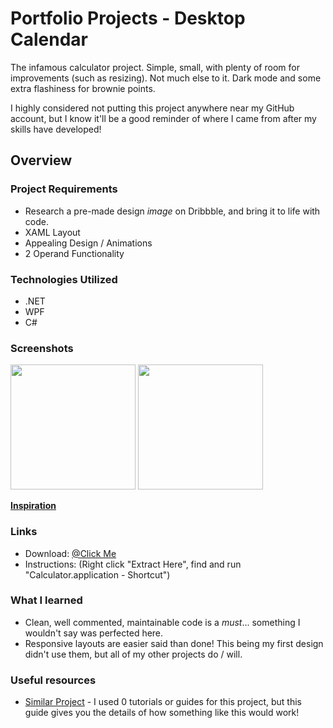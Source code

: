# Portfolio Projects - Desktop Calendar

The infamous calculator project. Simple, small, with plenty of room for improvements (such as resizing).
Not much else to it. Dark mode and some extra flashiness for brownie points.  

I highly considered not putting this project anywhere near my
GitHub account, but I know it'll be a good reminder of where I came from after my skills have developed!

## Overview

### Project Requirements

- Research a pre-made design *image* on Dribbble, and bring it to life with code. 
- XAML Layout
- Appealing Design / Animations
- 2 Operand Functionality

### Technologies Utilized

- .NET 
- WPF
- C#

### Screenshots

<!DOCTYPE html>
<html lang="en">
  <body>
    <div class="row">
<img src="https://user-images.githubusercontent.com/101738608/197716595-29a3c9fe-ef55-44b0-b27d-e248e2e3325e.png" width="200">
<img src="https://user-images.githubusercontent.com/101738608/197716633-2f36c5f1-4e3f-4595-8715-f136086fa306.png" width="200">
  </div>
  </body>
</html>

**[Inspiration](https://dribbble.com/shots/14709020-Calculator)**

### Links

* Download: [@Click Me](https://github.com/sddiaz/Portfolio-Projects/files/9586536/Portfolio_Calculator.zip)
* Instructions: (Right click "Extract Here", find and run "Calculator.application - Shortcut")

### What I learned

- Clean, well commented, maintainable code is a *must*... something I wouldn't say was perfected here.
- Responsive layouts are easier said than done! This being my first design didn't use them, but all of my other projects do / will. 


### Useful resources

- [Similar Project](https://www.youtube.com/watch?v=eSrsXt5bP50&ab_channel=SabriMevi%C5%9F) - I used 0 tutorials or guides for this project, but this guide gives you the details of how something like this would work!

